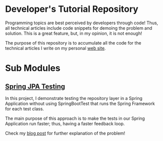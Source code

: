 # Developer's Tutorial Repository
  
Programming topics are best perceived by developers through code! Thus, all technical
articles include code snippets for demoing the problem and solution. This is a great
feature, but, in my opinion, it is not enough! 
   
The purpose of this repository is to accumulate all the code for the technical 
articles I write on my personal [web site](https://ahmadatwi.me/). 

# Sub Modules  
## [Spring JPA Testing](spring-jpa-testing/README.md)
In this project, I demonstrate testing the repository layer in a Spring Application
without using SpringBootTest that runs the Spring Framework for each test class.

The main purpose of this approach is to make the tests in our Spring Application 
run faster; thus, having a faster feedback loop.

Check my [blog post]() for further explanation of the problem! 


